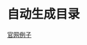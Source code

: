 # 自动生成目录

[官网例子](https://gitee.com/sarba/vertx-examples/tree/master)

<AutoBuilderNavigation></AutoBuilderNavigation>
